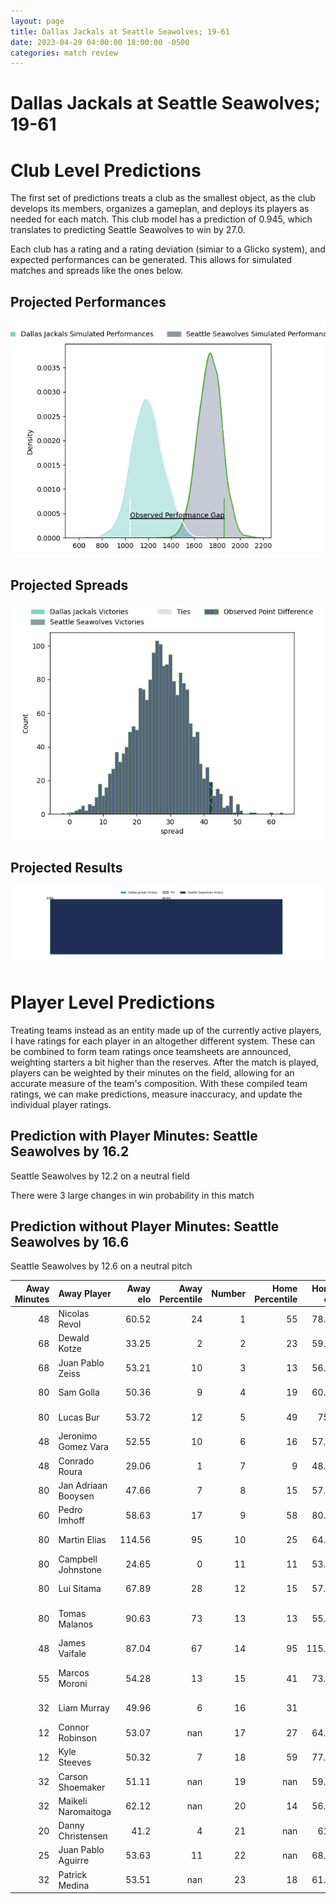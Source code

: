 ```yaml
---  
layout: page  
title: Dallas Jackals at Seattle Seawolves; 19-61  
date: 2023-04-29 04:00:00 18:00:00 -0500  
categories: match review  
---
```

# Dallas Jackals at Seattle Seawolves; 19-61

# Club Level Predictions


The first set of predictions treats a club as the smallest object, as the club develops its members, organizes a gameplan, and deploys its players as needed for each match. This club model has a prediction of 0.945, which translates to predicting Seattle Seawolves to win by 27.0.

Each club has a rating and a rating deviation (simiar to a Glicko system), and expected performances can be generated. This allows for simulated matches and spreads like the ones below.
## Projected Performances


![Projected Performances](plots/performances_2023-04-29-SeattleSeawolves-DallasJackals.png)
## Projected Spreads


![Projected Spreads](plots/spreads_2023-04-29-SeattleSeawolves-DallasJackals.png)
## Projected Results


![Projected Results](plots/resultbar_2023-04-29-SeattleSeawolves-DallasJackals.png)
# Player Level Predictions


Treating teams instead as an entity made up of the currently active players, I have ratings for each player in an altogether different system. These can be combined to form team ratings once teamsheets are announced, weighting starters a bit higher than the reserves. After the match is played, players can be weighted by their minutes on the field, allowing for an accurate measure of the team's composition. With these compiled team ratings, we can make predictions, measure inaccuracy, and update the individual player ratings.
## Prediction with Player Minutes: Seattle Seawolves by 16.2


Seattle Seawolves by 12.2 on a neutral field

There were 3 large changes in win probability in this match
## Prediction without Player Minutes: Seattle Seawolves by 16.6


Seattle Seawolves by 12.6 on a neutral pitch



|   Away Minutes | Away Player         |   Away elo |   Away Percentile |   Number |   Home Percentile |   Home elo | Home Player          |   Home Minutes |
|---------------:|:--------------------|-----------:|------------------:|---------:|------------------:|-----------:|:---------------------|---------------:|
|             48 | Nicolas Revol       |      60.52 |                24 |        1 |                55 |      78.64 | Jake Turnbull        |             51 |
|             68 | Dewald Kotze        |      33.25 |                 2 |        2 |                23 |      59.64 | Peter Malcolm        |             55 |
|             68 | Juan Pablo Zeiss    |      53.21 |                10 |        3 |                13 |      56.45 | Sam Matenga          |             51 |
|             80 | Sam Golla           |      50.36 |                 9 |        4 |                19 |      60.33 | Ben Landry           |             66 |
|             80 | Lucas Bur           |      53.72 |                12 |        5 |                49 |      75.5  | Taylor Krumrei       |             51 |
|             48 | Jeronimo Gomez Vara |      52.55 |                10 |        6 |                16 |      57.59 | Charles Elton        |             80 |
|             48 | Conrado Roura       |      29.06 |                 1 |        7 |                 9 |      48.55 | Ronan Foley          |             80 |
|             80 | Jan Adriaan Booysen |      47.66 |                 7 |        8 |                15 |      57.01 | Riekert Hattingh     |             48 |
|             60 | Pedro Imhoff        |      58.63 |                17 |        9 |                58 |      80.74 | JP Smith             |             60 |
|             80 | Martin Elias        |     114.56 |                95 |       10 |                25 |      64.69 | Jordan Chait         |             80 |
|             80 | Campbell Johnstone  |      24.65 |                 0 |       11 |                11 |      53.88 | Martin Iosefo        |             80 |
|             80 | Lui Sitama          |      67.89 |                28 |       12 |                15 |      57.39 | AJ Alatimu           |             80 |
|             80 | Tomas Malanos       |      90.63 |                73 |       13 |                13 |      55.87 | Daniel David Kriel   |             60 |
|             48 | James Vaifale       |      87.04 |                67 |       14 |                95 |     115.89 | Lauina Futi          |             80 |
|             55 | Marcos Moroni       |      54.28 |                13 |       15 |                41 |      73.27 | Adriaan John Carelse |             80 |
|             32 | Liam Murray         |      49.96 |                 6 |       16 |                31 |      66    | Mzamo Majola         |             29 |
|             12 | Connor Robinson     |      53.07 |               nan |       17 |                27 |      64.78 | James Malcolm        |             25 |
|             12 | Kyle Steeves        |      50.32 |                 7 |       18 |                59 |      77.28 | Mason Pedersen       |             29 |
|             32 | Carson Shoemaker    |      51.11 |               nan |       19 |               nan |      59.81 | Isaia Lotawa         |             14 |
|             32 | Maikeli Naromaitoga |      62.12 |               nan |       20 |                14 |      56.19 | Nakai Penny          |             29 |
|             20 | Danny Christensen   |      41.2  |                 4 |       21 |               nan |      61.2  | Andrew Durutalo      |             32 |
|             25 | Juan Pablo Aguirre  |      53.63 |                11 |       22 |               nan |      68.88 | Karl Keane           |             20 |
|             32 | Patrick Medina      |      53.51 |               nan |       23 |                18 |      61.86 | Tevita Lopeti        |             20 |

